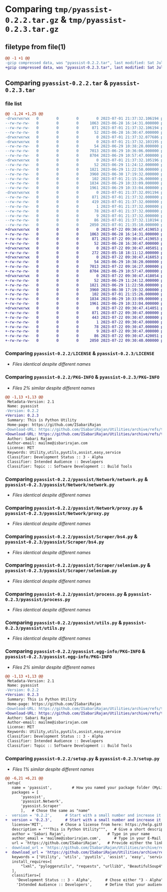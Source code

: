 # Comparing `tmp/pyassist-0.2.2.tar.gz` & `tmp/pyassist-0.2.3.tar.gz`

## filetype from file(1)

```diff
@@ -1 +1 @@
-gzip compressed data, was "pyassist-0.2.2.tar", last modified: Sat Jul  1 21:37:32 2023, max compression
+gzip compressed data, was "pyassist-0.2.3.tar", last modified: Sat Jul 22 09:30:47 2023, max compression
```

## Comparing `pyassist-0.2.2.tar` & `pyassist-0.2.3.tar`

### file list

```diff
@@ -1,24 +1,25 @@
-drwxrwxrwx   0        0        0        0 2023-07-01 21:37:32.106194 pyassist-0.2.2/
--rw-rw-rw-   0        0        0     1063 2023-06-28 16:14:31.000000 pyassist-0.2.2/LICENSE
--rw-rw-rw-   0        0        0      871 2023-07-01 21:37:32.106194 pyassist-0.2.2/PKG-INFO
--rw-rw-rw-   0        0        0       52 2023-06-28 16:30:47.000000 pyassist-0.2.2/README.md
-drwxrwxrwx   0        0        0        0 2023-07-01 21:37:32.077686 pyassist-0.2.2/pyassist/
-drwxrwxrwx   0        0        0        0 2023-07-01 21:37:32.103195 pyassist-0.2.2/pyassist/Network/
--rw-rw-rw-   0        0        0       54 2023-06-29 10:38:20.000000 pyassist-0.2.2/pyassist/Network/__init__.py
--rw-rw-rw-   0        0        0     7013 2023-06-29 10:36:06.000000 pyassist-0.2.2/pyassist/Network/network.py
--rw-rw-rw-   0        0        0     8704 2023-06-29 10:57:47.000000 pyassist-0.2.2/pyassist/Network/proxy.py
-drwxrwxrwx   0        0        0        0 2023-07-01 21:37:32.105196 pyassist-0.2.2/pyassist/Scraper/
--rw-rw-rw-   0        0        0       52 2023-06-29 11:24:12.000000 pyassist-0.2.2/pyassist/Scraper/__init__.py
--rw-rw-rw-   0        0        0     1821 2023-06-29 11:22:50.000000 pyassist-0.2.2/pyassist/Scraper/bs4.py
--rw-rw-rw-   0        0        0     3960 2023-06-30 17:19:32.000000 pyassist-0.2.2/pyassist/Scraper/selenium.py
--rw-rw-rw-   0        0        0      102 2023-07-01 21:15:26.000000 pyassist-0.2.2/pyassist/__init__.py
--rw-rw-rw-   0        0        0     1834 2023-06-29 10:33:09.000000 pyassist-0.2.2/pyassist/process.py
--rw-rw-rw-   0        0        0     1961 2023-06-29 10:33:04.000000 pyassist-0.2.2/pyassist/utils.py
-drwxrwxrwx   0        0        0        0 2023-07-01 21:37:32.091194 pyassist-0.2.2/pyassist.egg-info/
--rw-rw-rw-   0        0        0      871 2023-07-01 21:37:32.000000 pyassist-0.2.2/pyassist.egg-info/PKG-INFO
--rw-rw-rw-   0        0        0      419 2023-07-01 21:37:32.000000 pyassist-0.2.2/pyassist.egg-info/SOURCES.txt
--rw-rw-rw-   0        0        0        1 2023-07-01 21:37:32.000000 pyassist-0.2.2/pyassist.egg-info/dependency_links.txt
--rw-rw-rw-   0        0        0       78 2023-07-01 21:37:32.000000 pyassist-0.2.2/pyassist.egg-info/requires.txt
--rw-rw-rw-   0        0        0        9 2023-07-01 21:37:32.000000 pyassist-0.2.2/pyassist.egg-info/top_level.txt
--rw-rw-rw-   0        0        0       86 2023-07-01 21:37:32.110194 pyassist-0.2.2/setup.cfg
--rw-rw-rw-   0        0        0     2050 2023-07-01 21:35:10.000000 pyassist-0.2.2/setup.py
+drwxrwxrwx   0        0        0        0 2023-07-22 09:30:47.419053 pyassist-0.2.3/
+-rw-rw-rw-   0        0        0     1063 2023-06-28 16:14:31.000000 pyassist-0.2.3/LICENSE
+-rw-rw-rw-   0        0        0      871 2023-07-22 09:30:47.419053 pyassist-0.2.3/PKG-INFO
+-rw-rw-rw-   0        0        0       52 2023-06-28 16:30:47.000000 pyassist-0.2.3/README.md
+drwxrwxrwx   0        0        0        0 2023-07-22 09:30:47.405051 pyassist-0.2.3/pyassist/
+-rw-rw-rw-   0        0        0      272 2023-05-18 18:11:12.000000 pyassist-0.2.3/pyassist/CustomError.py
+drwxrwxrwx   0        0        0        0 2023-07-22 09:30:47.416053 pyassist-0.2.3/pyassist/Network/
+-rw-rw-rw-   0        0        0       54 2023-06-29 10:38:20.000000 pyassist-0.2.3/pyassist/Network/__init__.py
+-rw-rw-rw-   0        0        0     7013 2023-07-22 09:16:27.000000 pyassist-0.2.3/pyassist/Network/network.py
+-rw-rw-rw-   0        0        0     8704 2023-06-29 10:57:47.000000 pyassist-0.2.3/pyassist/Network/proxy.py
+drwxrwxrwx   0        0        0        0 2023-07-22 09:30:47.418054 pyassist-0.2.3/pyassist/Scraper/
+-rw-rw-rw-   0        0        0       52 2023-06-29 11:24:12.000000 pyassist-0.2.3/pyassist/Scraper/__init__.py
+-rw-rw-rw-   0        0        0     1821 2023-06-29 11:22:50.000000 pyassist-0.2.3/pyassist/Scraper/bs4.py
+-rw-rw-rw-   0        0        0     3960 2023-06-30 17:19:32.000000 pyassist-0.2.3/pyassist/Scraper/selenium.py
+-rw-rw-rw-   0        0        0      102 2023-07-01 21:15:26.000000 pyassist-0.2.3/pyassist/__init__.py
+-rw-rw-rw-   0        0        0     1834 2023-06-29 10:33:09.000000 pyassist-0.2.3/pyassist/process.py
+-rw-rw-rw-   0        0        0     1961 2023-06-29 10:33:04.000000 pyassist-0.2.3/pyassist/utils.py
+drwxrwxrwx   0        0        0        0 2023-07-22 09:30:47.414051 pyassist-0.2.3/pyassist.egg-info/
+-rw-rw-rw-   0        0        0      871 2023-07-22 09:30:47.000000 pyassist-0.2.3/pyassist.egg-info/PKG-INFO
+-rw-rw-rw-   0        0        0      443 2023-07-22 09:30:47.000000 pyassist-0.2.3/pyassist.egg-info/SOURCES.txt
+-rw-rw-rw-   0        0        0        1 2023-07-22 09:30:47.000000 pyassist-0.2.3/pyassist.egg-info/dependency_links.txt
+-rw-rw-rw-   0        0        0       78 2023-07-22 09:30:47.000000 pyassist-0.2.3/pyassist.egg-info/requires.txt
+-rw-rw-rw-   0        0        0        9 2023-07-22 09:30:47.000000 pyassist-0.2.3/pyassist.egg-info/top_level.txt
+-rw-rw-rw-   0        0        0       86 2023-07-22 09:30:47.420051 pyassist-0.2.3/setup.cfg
+-rw-rw-rw-   0        0        0     2050 2023-07-22 09:30:40.000000 pyassist-0.2.3/setup.py
```

### Comparing `pyassist-0.2.2/LICENSE` & `pyassist-0.2.3/LICENSE`

 * *Files identical despite different names*

### Comparing `pyassist-0.2.2/PKG-INFO` & `pyassist-0.2.3/PKG-INFO`

 * *Files 2% similar despite different names*

```diff
@@ -1,13 +1,13 @@
 Metadata-Version: 2.1
 Name: pyassist
-Version: 0.2.2
+Version: 0.2.3
 Summary: This is Python Utility
 Home-page: https://github.com/ISabariRajan
-Download-URL: https://github.com/ISabariRajan/Utilities/archive/refs/tags/v-0.2.2.tar.gz
+Download-URL: https://github.com/ISabariRajan/Utilities/archive/refs/tags/v-0.2.3.tar.gz
 Author: Sabari Rajan
 Author-email: mailme@isbarirajan.com
 License: MIT
 Keywords: Utility,utils,pyutils,assist,easy,service
 Classifier: Development Status :: 3 - Alpha
 Classifier: Intended Audience :: Developers
 Classifier: Topic :: Software Development :: Build Tools
```

### Comparing `pyassist-0.2.2/pyassist/Network/network.py` & `pyassist-0.2.3/pyassist/Network/network.py`

 * *Files identical despite different names*

### Comparing `pyassist-0.2.2/pyassist/Network/proxy.py` & `pyassist-0.2.3/pyassist/Network/proxy.py`

 * *Files identical despite different names*

### Comparing `pyassist-0.2.2/pyassist/Scraper/bs4.py` & `pyassist-0.2.3/pyassist/Scraper/bs4.py`

 * *Files identical despite different names*

### Comparing `pyassist-0.2.2/pyassist/Scraper/selenium.py` & `pyassist-0.2.3/pyassist/Scraper/selenium.py`

 * *Files identical despite different names*

### Comparing `pyassist-0.2.2/pyassist/process.py` & `pyassist-0.2.3/pyassist/process.py`

 * *Files identical despite different names*

### Comparing `pyassist-0.2.2/pyassist/utils.py` & `pyassist-0.2.3/pyassist/utils.py`

 * *Files identical despite different names*

### Comparing `pyassist-0.2.2/pyassist.egg-info/PKG-INFO` & `pyassist-0.2.3/pyassist.egg-info/PKG-INFO`

 * *Files 2% similar despite different names*

```diff
@@ -1,13 +1,13 @@
 Metadata-Version: 2.1
 Name: pyassist
-Version: 0.2.2
+Version: 0.2.3
 Summary: This is Python Utility
 Home-page: https://github.com/ISabariRajan
-Download-URL: https://github.com/ISabariRajan/Utilities/archive/refs/tags/v-0.2.2.tar.gz
+Download-URL: https://github.com/ISabariRajan/Utilities/archive/refs/tags/v-0.2.3.tar.gz
 Author: Sabari Rajan
 Author-email: mailme@isbarirajan.com
 License: MIT
 Keywords: Utility,utils,pyutils,assist,easy,service
 Classifier: Development Status :: 3 - Alpha
 Classifier: Intended Audience :: Developers
 Classifier: Topic :: Software Development :: Build Tools
```

### Comparing `pyassist-0.2.2/setup.py` & `pyassist-0.2.3/setup.py`

 * *Files 1% similar despite different names*

```diff
@@ -6,21 +6,21 @@
 setup(
   name = 'pyassist',         # How you named your package folder (MyLib)
   packages = [
       'pyassist',
       'pyassist.Network',
       'pyassist.Scraper'
       ],   # Chose the same as "name"
-  version = '0.2.2',      # Start with a small number and increase it with every change you make
+  version = '0.2.3',      # Start with a small number and increase it with every change you make
   license='MIT',        # Chose a license from here: https://help.github.com/articles/licensing-a-repository
   description = """This is Python Utility""",   # Give a short description about your library
   author = 'Sabari Rajan',                   # Type in your name
   author_email = 'mailme@isbarirajan.com',      # Type in your E-Mail
   url = 'https://github.com/ISabariRajan',   # Provide either the link to your github or to your website
-  download_url = 'https://github.com/ISabariRajan/Utilities/archive/refs/tags/v-0.2.2.tar.gz',    # I explain this later on
+  download_url = 'https://github.com/ISabariRajan/Utilities/archive/refs/tags/v-0.2.3.tar.gz',    # I explain this later on
   keywords = ['Utility', 'utils', 'pyutils', 'assist', 'easy', 'service'],   # Keywords that define your package best
   install_requires=[
       "lxml", "pyloggerutils", "requests", "urllib3", "BeautifulSoup4", "webdriver_manager", "selenium"
   ],
   classifiers=[
     'Development Status :: 3 - Alpha',      # Chose either "3 - Alpha", "4 - Beta" or "5 - Production/Stable" as the current state of your package
     'Intended Audience :: Developers',      # Define that your audience are developers
```


